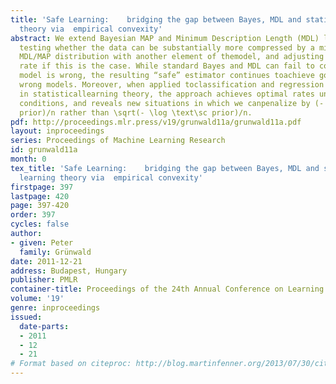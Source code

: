 ```yaml
---
title: 'Safe Learning:    bridging the gap between Bayes, MDL and statistical learning
  theory via  empirical convexity'
abstract: We extend Bayesian MAP and Minimum Description Length (MDL) learning by
  testing whether the data can be substantially more compressed by a mixture of the
  MDL/MAP distribution with another element of themodel, and adjusting the learning
  rate if this is the case. While standard Bayes and MDL can fail to converge ifthe
  model is wrong, the resulting “safe” estimator continues toachieve good rates with
  wrong models. Moreover, when applied toclassification and regression models as considered
  in statisticallearning theory, the approach achieves optimal rates under, e.g.,Tsybakov’s
  conditions, and reveals new situations in which we canpenalize by (- \log \text\sc
  prior)/n rather than \sqrt(- \log \text\sc prior)/n.
pdf: http://proceedings.mlr.press/v19/grunwald11a/grunwald11a.pdf
layout: inproceedings
series: Proceedings of Machine Learning Research
id: grunwald11a
month: 0
tex_title: 'Safe Learning:    bridging the gap between Bayes, MDL and statistical
  learning theory via  empirical convexity'
firstpage: 397
lastpage: 420
page: 397-420
order: 397
cycles: false
author:
- given: Peter
  family: Grünwald
date: 2011-12-21
address: Budapest, Hungary
publisher: PMLR
container-title: Proceedings of the 24th Annual Conference on Learning Theory
volume: '19'
genre: inproceedings
issued:
  date-parts:
  - 2011
  - 12
  - 21
# Format based on citeproc: http://blog.martinfenner.org/2013/07/30/citeproc-yaml-for-bibliographies/
---
```

